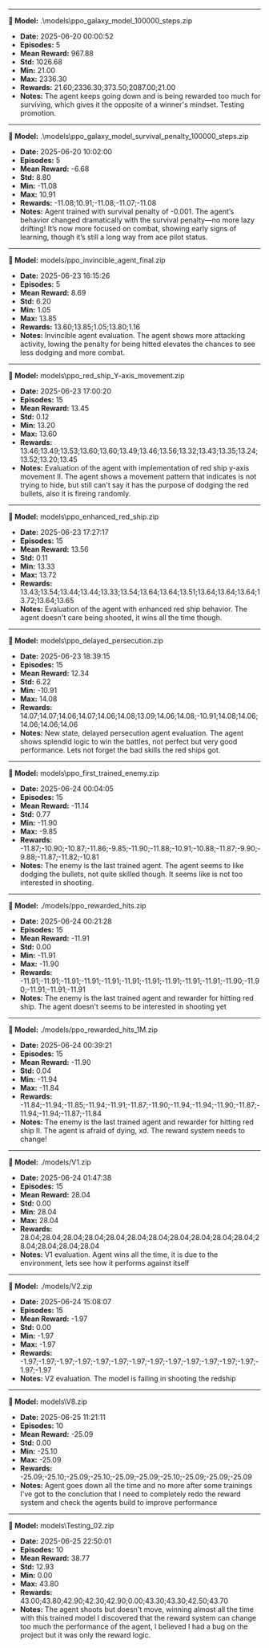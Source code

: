 
---
**🚀 Model:** .\models\ppo_galaxy_model_100000_steps.zip

- **Date:** 2025-06-20 00:00:52
- **Episodes:** 5
- **Mean Reward:** 967.88
- **Std:** 1026.68
- **Min:** 21.00
- **Max:** 2336.30
- **Rewards:** 21.60;2336.30;373.50;2087.00;21.00
- **Notes:** The agent keeps going down and is being rewarded too much for surviving, which gives it the opposite of a winner's mindset.
Testing promotion.


---
**🚀 Model:** .\models\ppo_galaxy_model_survival_penalty_100000_steps.zip

- **Date:** 2025-06-20 10:02:00
- **Episodes:** 5
- **Mean Reward:** -6.68
- **Std:** 8.80
- **Min:** -11.08
- **Max:** 10.91
- **Rewards:** -11.08;10.91;-11.08;-11.07;-11.08
- **Notes:** Agent trained with survival penalty of -0.001.
The agent’s behavior changed dramatically with the survival penalty—no more lazy drifting! It’s now more focused on combat, showing early signs of learning, though it’s still a long way from ace pilot status.


---
**🚀 Model:** models/ppo_invincible_agent_final.zip

- **Date:** 2025-06-23 16:15:26
- **Episodes:** 5
- **Mean Reward:** 8.69
- **Std:** 6.20
- **Min:** 1.05
- **Max:** 13.85
- **Rewards:** 13.60;13.85;1.05;13.80;1.16
- **Notes:** Invincible agent evaluation.
The agent shows more attacking activity, lowing the penalty for being hitted elevates the chances to see less dodging and more combat.


---
**🚀 Model:** models\ppo_red_ship_Y-axis_movement.zip

- **Date:** 2025-06-23 17:00:20
- **Episodes:** 15
- **Mean Reward:** 13.45
- **Std:** 0.12
- **Min:** 13.20
- **Max:** 13.60
- **Rewards:** 13.46;13.49;13.53;13.60;13.60;13.49;13.46;13.56;13.32;13.43;13.35;13.24;13.52;13.20;13.45
- **Notes:** Evaluation of the agent with implementation of red ship y-axis movement II.
The agent shows a movement pattern that indicates is not trying to hide, but still can't say it has the purpose of dodging the red bullets, also it is fireing randomly.


---
**🚀 Model:** models\ppo_enhanced_red_ship.zip

- **Date:** 2025-06-23 17:27:17
- **Episodes:** 15
- **Mean Reward:** 13.56
- **Std:** 0.11
- **Min:** 13.33
- **Max:** 13.72
- **Rewards:** 13.43;13.54;13.44;13.44;13.33;13.54;13.64;13.64;13.51;13.64;13.64;13.64;13.72;13.64;13.65
- **Notes:** Evaluation of the agent with enhanced red ship behavior.
The agent doesn't care being shooted, it wins all the time though.


---
**🚀 Model:** models\ppo_delayed_persecution.zip

- **Date:** 2025-06-23 18:39:15
- **Episodes:** 15
- **Mean Reward:** 12.34
- **Std:** 6.22
- **Min:** -10.91
- **Max:** 14.08
- **Rewards:** 14.07;14.07;14.06;14.07;14.06;14.08;13.09;14.06;14.08;-10.91;14.08;14.06;14.06;14.06;14.06
- **Notes:** New state, delayed persecution agent evaluation.
The agent shows splendid logic to win the battles, not perfect but very good performance. Lets not forget the bad skills the red ships got.


---
**🚀 Model:** models\ppo_first_trained_enemy.zip

- **Date:** 2025-06-24 00:04:05
- **Episodes:** 15
- **Mean Reward:** -11.14
- **Std:** 0.77
- **Min:** -11.90
- **Max:** -9.85
- **Rewards:** -11.87;-10.90;-10.87;-11.86;-9.85;-11.90;-11.88;-10.91;-10.88;-11.87;-9.90;-9.88;-11.87;-11.82;-10.81
- **Notes:** The enemy is the last trained agent.
The agent seems to like dodging the bullets, not quite skilled though. It seems like is not too interested in shooting.


---
**🚀 Model:** ./models/ppo_rewarded_hits.zip

- **Date:** 2025-06-24 00:21:28
- **Episodes:** 15
- **Mean Reward:** -11.91
- **Std:** 0.00
- **Min:** -11.91
- **Max:** -11.90
- **Rewards:** -11.91;-11.91;-11.91;-11.91;-11.91;-11.91;-11.91;-11.91;-11.91;-11.91;-11.90;-11.90;-11.91;-11.91;-11.91
- **Notes:** The enemy is the last trained agent and rewarder for hitting red ship.
The agent doesn't seems to be interested in shooting yet


---
**🚀 Model:** ./models/ppo_rewarded_hits_1M.zip

- **Date:** 2025-06-24 00:39:21
- **Episodes:** 15
- **Mean Reward:** -11.90
- **Std:** 0.04
- **Min:** -11.94
- **Max:** -11.84
- **Rewards:** -11.84;-11.94;-11.85;-11.94;-11.91;-11.87;-11.90;-11.94;-11.94;-11.90;-11.87;-11.94;-11.94;-11.87;-11.84
- **Notes:** The enemy is the last trained agent and rewarder for hitting red ship II.
The agent is afraid of dying, xd. The reward system needs to change!


---
**🚀 Model:** ./models/V1.zip

- **Date:** 2025-06-24 01:47:38
- **Episodes:** 15
- **Mean Reward:** 28.04
- **Std:** 0.00
- **Min:** 28.04
- **Max:** 28.04
- **Rewards:** 28.04;28.04;28.04;28.04;28.04;28.04;28.04;28.04;28.04;28.04;28.04;28.04;28.04;28.04;28.04
- **Notes:** V1 evaluation.
Agent wins all the time, it is due to the environment, lets see how it performs against itself


---
**🚀 Model:** ./models/V2.zip

- **Date:** 2025-06-24 15:08:07
- **Episodes:** 15
- **Mean Reward:** -1.97
- **Std:** 0.00
- **Min:** -1.97
- **Max:** -1.97
- **Rewards:** -1.97;-1.97;-1.97;-1.97;-1.97;-1.97;-1.97;-1.97;-1.97;-1.97;-1.97;-1.97;-1.97;-1.97;-1.97
- **Notes:** V2 evaluation.
The model is failing in shooting the redship


---
**🚀 Model:** models\V8.zip

- **Date:** 2025-06-25 11:21:11
- **Episodes:** 10
- **Mean Reward:** -25.09
- **Std:** 0.00
- **Min:** -25.10
- **Max:** -25.09
- **Rewards:** -25.09;-25.10;-25.09;-25.10;-25.09;-25.09;-25.10;-25.09;-25.09;-25.09
- **Notes:** Agent goes down all the time and no more
after some trainings I've got to the conclution that I need to completely redo the reward system and check the agents build to improve performance


---
**🚀 Model:** models\Testing_02.zip

- **Date:** 2025-06-25 22:50:01
- **Episodes:** 10
- **Mean Reward:** 38.77
- **Std:** 12.93
- **Min:** 0.00
- **Max:** 43.80
- **Rewards:** 43.00;43.80;42.90;42.30;42.90;0.00;43.30;43.30;42.50;43.70
- **Notes:** The agent shoots but doesn't move, winning almost all the time
with this trained model I discovered that the reward system can change too much the performance of the agent, I believed I had a bug on the project but it was only the reward logic.

